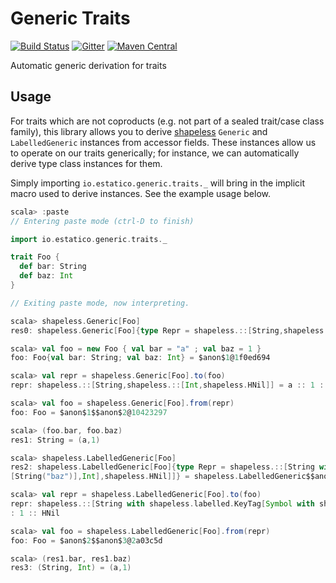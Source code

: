 # Generic Traits

[![Build Status](https://travis-ci.org/estatico/generic-traits.svg?branch=master)](https://travis-ci.org/estatico/generic-traits)
[![Gitter](https://img.shields.io/badge/gitter-join%20chat-green.svg)](https://gitter.im/estatico/generic-traits)
[![Maven Central](https://img.shields.io/maven-central/v/io.estatico/generic-traits_2.12.svg)](https://maven-badges.herokuapp.com/maven-central/io.estatico/confide-core_2.12)

Automatic generic derivation for traits

## Usage

For traits which are not coproducts (e.g. not part of a sealed trait/case class family),
this library allows you to derive [shapeless](https://github.com/milessabin/shapeless)
`Generic` and `LabelledGeneric` instances from accessor fields. These instances allow
us to operate on our traits generically; for instance, we can automatically derive type class
instances for them.

Simply importing `io.estatico.generic.traits._` will bring in the implicit macro used to
derive instances. See the example usage below.

```scala
scala> :paste
// Entering paste mode (ctrl-D to finish)

import io.estatico.generic.traits._

trait Foo {
  def bar: String
  def baz: Int
}

// Exiting paste mode, now interpreting.

scala> shapeless.Generic[Foo]
res0: shapeless.Generic[Foo]{type Repr = shapeless.::[String,shapeless.::[Int,shapeless.HNil]]} = $anon$1@38245121

scala> val foo = new Foo { val bar = "a" ; val baz = 1 }
foo: Foo{val bar: String; val baz: Int} = $anon$1@1f0ed694

scala> val repr = shapeless.Generic[Foo].to(foo)
repr: shapeless.::[String,shapeless.::[Int,shapeless.HNil]] = a :: 1 :: HNil

scala> val foo = shapeless.Generic[Foo].from(repr)
foo: Foo = $anon$1$$anon$2@10423297

scala> (foo.bar, foo.baz)
res1: String = (a,1)

scala> shapeless.LabelledGeneric[Foo]
res2: shapeless.LabelledGeneric[Foo]{type Repr = shapeless.::[String with shapeless.labelled.KeyTag[Symbol with shapeless.tag.Tagged[String("bar")],String],shapeless.::[Int with shapeless.labelled.KeyTag[Symbol with shapeless.tag.Tagged
[String("baz")],Int],shapeless.HNil]]} = shapeless.LabelledGeneric$$anon$1@1d3983be

scala> val repr = shapeless.LabelledGeneric[Foo].to(foo)
repr: shapeless.::[String with shapeless.labelled.KeyTag[Symbol with shapeless.tag.Tagged[String("bar")],String],shapeless.::[Int with shapeless.labelled.KeyTag[Symbol with shapeless.tag.Tagged[String("baz")],Int],shapeless.HNil]] = a :
: 1 :: HNil

scala> val foo = shapeless.LabelledGeneric[Foo].from(repr)
foo: Foo = $anon$2$$anon$3@2a03c5d

scala> (res1.bar, res1.baz)
res3: (String, Int) = (a,1)
```
